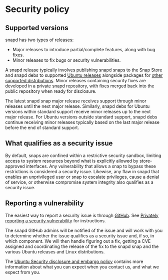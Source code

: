 # Security policy

## Supported versions
<!-- Include start supported versions -->
snapd has two types of releases:

- Major releases to introduce partial/complete features, along with bug fixes.
- Minor releases to fix bugs or security vulnerabilities.

A snapd release typically involves publishing snapd snaps to the Snap Store and
snapd debs to supported [Ubuntu releases](https://ubuntu.com/about/release-cycle)
alongside packages for [other supported distributions](https://snapcraft.io/docs/distro-support).
Minor releases containing security fixes are developed in a private snapd
repository, with fixes merged back into the public repository when ready for
disclosure.

The latest snapd snap major release receives support through minor releases
until the next major release. Similarly, snapd debs for Ubuntu versions within
standard support receive minor releases up to the next major release. For
Ubuntu versions outside standard support, snapd debs continue receiving minor
releases typically based on the last major release before the end of standard
support.

<!-- Include end supported versions -->

## What qualifies as a security issue

By default, snaps are confined within a restrictive security sandbox,
limiting access to system resources beyond what is explicitly allowed by
store-approved interfaces. Any vulnerability that allows a snap to bypass these
restrictions is considered a security issue. Likewise, any flaw in snapd that
enables an unprivileged user or snap to escalate privileges, cause a denial of
service, or otherwise compromise system integrity also qualifies as a security
issue.

## Reporting a vulnerability

The easiest way to report a security issue is through
[GitHub](https://github.com/canonical/snapd/security/advisories/new). See
[Privately reporting a security
vulnerability](https://docs.github.com/en/code-security/security-advisories/guidance-on-reporting-and-writing/privately-reporting-a-security-vulnerability)
for instructions.

The snapd GitHub admins will be notified of the issue and will work with you
to determine whether the issue qualifies as a security issue and, if so, in
which component. We will then handle figuring out a fix, getting a CVE
assigned and coordinating the release of the fix to the snapd snap and the
various Ubuntu releases and Linux distributions.

The [Ubuntu Security disclosure and embargo
policy](https://ubuntu.com/security/disclosure-policy) contains more
information about what you can expect when you contact us, and what we
expect from you.
